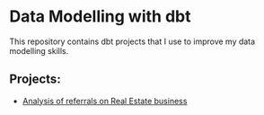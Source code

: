 # Data Modelling with dbt

This repository contains dbt projects that I use to improve my data modelling skills.

## Projects:

-  [Analysis of referrals on Real Estate business](./referrals-analysis/)